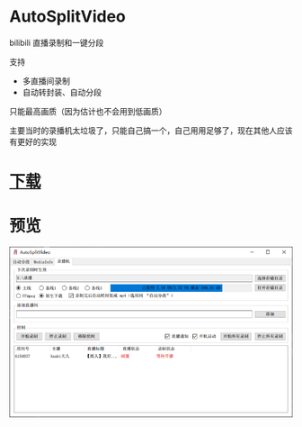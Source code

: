 # AutoSplitVideo
bilibili 直播录制和一键分段

支持

* 多直播间录制
* 自动转封装、自动分段

只能最高画质（因为估计也不会用到低画质）

主要当时的录播机太垃圾了，只能自己搞一个，自己用用足够了，现在其他人应该有更好的实现

# [下载](https://github.com/HMBSbige/AutoSplitVideo/releases)


# 预览
![](pic/1.png)